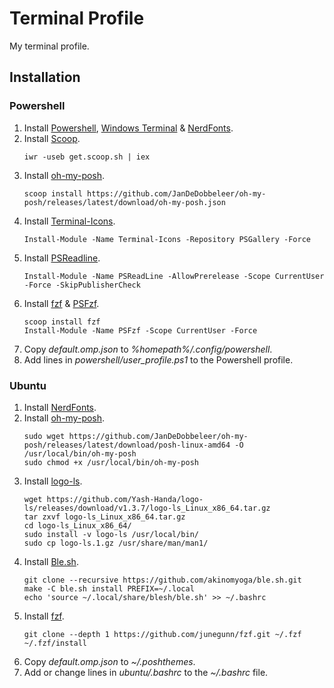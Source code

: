 # Terminal Profile

My terminal profile.

## Installation

### Powershell

1. Install [Powershell](https://apps.microsoft.com/store/detail/powershell/9MZ1SNWT0N5D), [Windows Terminal](https://apps.microsoft.com/store/detail/windows-terminal/9N0DX20HK701) & [NerdFonts](https://www.nerdfonts.com/).
2. Install [Scoop](https://scoop.sh/).
   ```
   iwr -useb get.scoop.sh | iex
   ```
3. Install [oh-my-posh](https://ohmyposh.dev/).
   ```
   scoop install https://github.com/JanDeDobbeleer/oh-my-posh/releases/latest/download/oh-my-posh.json
   ```
4. Install [Terminal-Icons](https://github.com/devblackops/Terminal-Icons).
   ```
   Install-Module -Name Terminal-Icons -Repository PSGallery -Force
   ```
5. Install [PSReadline](https://github.com/PowerShell/PSReadLine).
   ```
   Install-Module -Name PSReadLine -AllowPrerelease -Scope CurrentUser -Force -SkipPublisherCheck
   ```
6. Install [fzf](https://github.com/junegunn/fzf) & [PSFzf](https://github.com/kelleyma49/PSFzf).
   ```
   scoop install fzf
   Install-Module -Name PSFzf -Scope CurrentUser -Force
   ```
7. Copy _default.omp.json_ to _%homepath%/.config/powershell_.
8. Add lines in _powershell/user_profile.ps1_ to the Powershell profile.

### Ubuntu

1. Install [NerdFonts](https://www.nerdfonts.com/).
2. Install [oh-my-posh](https://ohmyposh.dev/).
   ```
   sudo wget https://github.com/JanDeDobbeleer/oh-my-posh/releases/latest/download/posh-linux-amd64 -O /usr/local/bin/oh-my-posh
   sudo chmod +x /usr/local/bin/oh-my-posh
   ```
3. Install [logo-ls](https://github.com/Yash-Handa/logo-ls).
   ```
   wget https://github.com/Yash-Handa/logo-ls/releases/download/v1.3.7/logo-ls_Linux_x86_64.tar.gz
   tar zxvf logo-ls_Linux_x86_64.tar.gz
   cd logo-ls_Linux_x86_64/
   sudo install -v logo-ls /usr/local/bin/
   sudo cp logo-ls.1.gz /usr/share/man/man1/
   ```
4. Install [Ble.sh](https://github.com/akinomyoga/ble.sh).
   ```
   git clone --recursive https://github.com/akinomyoga/ble.sh.git
   make -C ble.sh install PREFIX=~/.local
   echo 'source ~/.local/share/blesh/ble.sh' >> ~/.bashrc
   ```
5. Install [fzf](https://github.com/junegunn/fzf).
   ```
   git clone --depth 1 https://github.com/junegunn/fzf.git ~/.fzf
   ~/.fzf/install
   ```
6. Copy _default.omp.json_ to _~/.poshthemes_.
7. Add or change lines in _ubuntu/.bashrc_ to the _~/.bashrc_ file.
